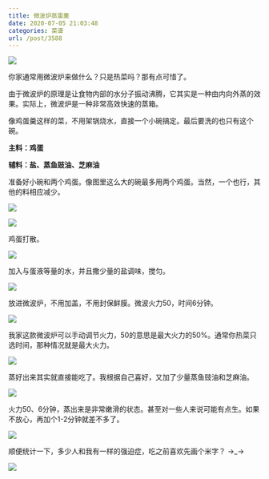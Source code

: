 ```yaml
---
title: 微波炉蒸蛋羹
date: 2020-07-05 21:03:48
categories: 菜谱
url: /post/3588
---
```


![](http://qiniu.colacdn.com/img/posts/2020-07/2020-07-05%2019.47.00.jpg)

你家通常用微波炉来做什么？只是热菜吗？那有点可惜了。

由于微波炉的原理是让食物内部的水分子振动沸腾，它其实是一种由内向外蒸的效果。实际上，微波炉是一种非常高效快速的蒸箱。

像鸡蛋羹这样的菜，不用架锅烧水，直接一个小碗搞定。最后要洗的也只有这个碗。

**主料：鸡蛋**

**辅料：盐、蒸鱼豉油、芝麻油**

准备好小碗和两个鸡蛋。像图里这么大的碗最多用两个鸡蛋。当然，一个也行，其他的料相应减少。

![](http://qiniu.colacdn.com/img/posts/2020-07/2020-07-05%2019.31.16.jpg)

![](http://qiniu.colacdn.com/img/posts/2020-07/2020-07-05%2019.31.59.jpg)

鸡蛋打散。

![](http://qiniu.colacdn.com/img/posts/2020-07/2020-07-05%2019.33.40.jpg)

加入与蛋液等量的水，并且撒少量的盐调味，搅匀。

![](http://qiniu.colacdn.com/img/posts/2020-07/2020-07-05%2019.34.15.jpg)

放进微波炉，不用加盖，不用封保鲜膜。微波火力50，时间6分钟。

![](http://qiniu.colacdn.com/img/posts/2020-07/2020-07-05%2019.43.45.jpg)

我家这款微波炉可以手动调节火力，50的意思是最大火力的50%。通常你热菜只选时间，那种情况就是最大火力。

![](http://qiniu.colacdn.com/img/posts/2020-07/2020-07-05%2019.35.48.jpg)

蒸好出来其实就直接能吃了。我根据自己喜好，又加了少量蒸鱼豉油和芝麻油。

![](http://qiniu.colacdn.com/img/posts/2020-07/2020-07-05%2019.44.42.jpg)

火力50、6分钟，蒸出来是非常嫩滑的状态。甚至对一些人来说可能有点生。如果不放心，再加个1-2分钟就差不多了。

![](http://qiniu.colacdn.com/img/posts/2020-07/2020-07-05%2019.47.00.jpg)

顺便统计一下，多少人和我有一样的强迫症，吃之前喜欢先画个米字？  →_→

![](http://qiniu.colacdn.com/img/posts/2020-07/2020-07-05%2019.47.29.jpg)